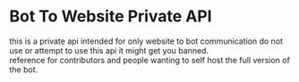 # Bot To Website Private API
<aside class="warning">
this is a private api intended for only website to bot communication do not use or attempt to use this api it might get you banned.
</aside>

<aside class="notice">
reference for contributors and people wanting to self host the full version of the bot.
</aside>